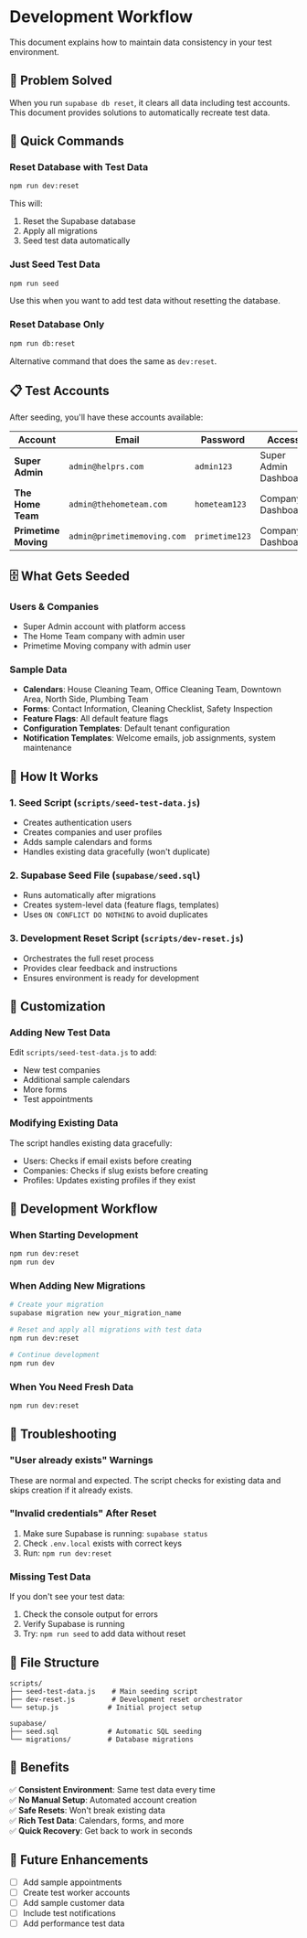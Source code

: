 # Development Workflow

This document explains how to maintain data consistency in your test environment.

## 🎯 Problem Solved

When you run `supabase db reset`, it clears all data including test accounts. This document provides solutions to automatically recreate test data.

## 🚀 Quick Commands

### Reset Database with Test Data
```bash
npm run dev:reset
```
This will:
1. Reset the Supabase database
2. Apply all migrations
3. Seed test data automatically

### Just Seed Test Data
```bash
npm run seed
```
Use this when you want to add test data without resetting the database.

### Reset Database Only
```bash
npm run db:reset
```
Alternative command that does the same as `dev:reset`.

## 📋 Test Accounts

After seeding, you'll have these accounts available:

| Account | Email | Password | Access |
|---------|-------|----------|--------|
| **Super Admin** | `admin@helprs.com` | `admin123` | Super Admin Dashboard |
| **The Home Team** | `admin@thehometeam.com` | `hometeam123` | Company Dashboard |
| **Primetime Moving** | `admin@primetimemoving.com` | `primetime123` | Company Dashboard |

## 🗄️ What Gets Seeded

### Users & Companies
- Super Admin account with platform access
- The Home Team company with admin user
- Primetime Moving company with admin user

### Sample Data
- **Calendars**: House Cleaning Team, Office Cleaning Team, Downtown Area, North Side, Plumbing Team
- **Forms**: Contact Information, Cleaning Checklist, Safety Inspection
- **Feature Flags**: All default feature flags
- **Configuration Templates**: Default tenant configuration
- **Notification Templates**: Welcome emails, job assignments, system maintenance

## 🔧 How It Works

### 1. Seed Script (`scripts/seed-test-data.js`)
- Creates authentication users
- Creates companies and user profiles
- Adds sample calendars and forms
- Handles existing data gracefully (won't duplicate)

### 2. Supabase Seed File (`supabase/seed.sql`)
- Runs automatically after migrations
- Creates system-level data (feature flags, templates)
- Uses `ON CONFLICT DO NOTHING` to avoid duplicates

### 3. Development Reset Script (`scripts/dev-reset.js`)
- Orchestrates the full reset process
- Provides clear feedback and instructions
- Ensures environment is ready for development

## 🎨 Customization

### Adding New Test Data
Edit `scripts/seed-test-data.js` to add:
- New test companies
- Additional sample calendars
- More forms
- Test appointments

### Modifying Existing Data
The script handles existing data gracefully:
- Users: Checks if email exists before creating
- Companies: Checks if slug exists before creating
- Profiles: Updates existing profiles if they exist

## 🔄 Development Workflow

### When Starting Development
```bash
npm run dev:reset
npm run dev
```

### When Adding New Migrations
```bash
# Create your migration
supabase migration new your_migration_name

# Reset and apply all migrations with test data
npm run dev:reset

# Continue development
npm run dev
```

### When You Need Fresh Data
```bash
npm run dev:reset
```

## 🚨 Troubleshooting

### "User already exists" Warnings
These are normal and expected. The script checks for existing data and skips creation if it already exists.

### "Invalid credentials" After Reset
1. Make sure Supabase is running: `supabase status`
2. Check `.env.local` exists with correct keys
3. Run: `npm run dev:reset`

### Missing Test Data
If you don't see your test data:
1. Check the console output for errors
2. Verify Supabase is running
3. Try: `npm run seed` to add data without reset

## 📁 File Structure

```
scripts/
├── seed-test-data.js    # Main seeding script
├── dev-reset.js         # Development reset orchestrator
└── setup.js            # Initial project setup

supabase/
├── seed.sql            # Automatic SQL seeding
└── migrations/         # Database migrations
```

## 🎯 Benefits

✅ **Consistent Environment**: Same test data every time  
✅ **No Manual Setup**: Automated account creation  
✅ **Safe Resets**: Won't break existing data  
✅ **Rich Test Data**: Calendars, forms, and more  
✅ **Quick Recovery**: Get back to work in seconds  

## 🔮 Future Enhancements

- [ ] Add sample appointments
- [ ] Create test worker accounts
- [ ] Add sample customer data
- [ ] Include test notifications
- [ ] Add performance test data
